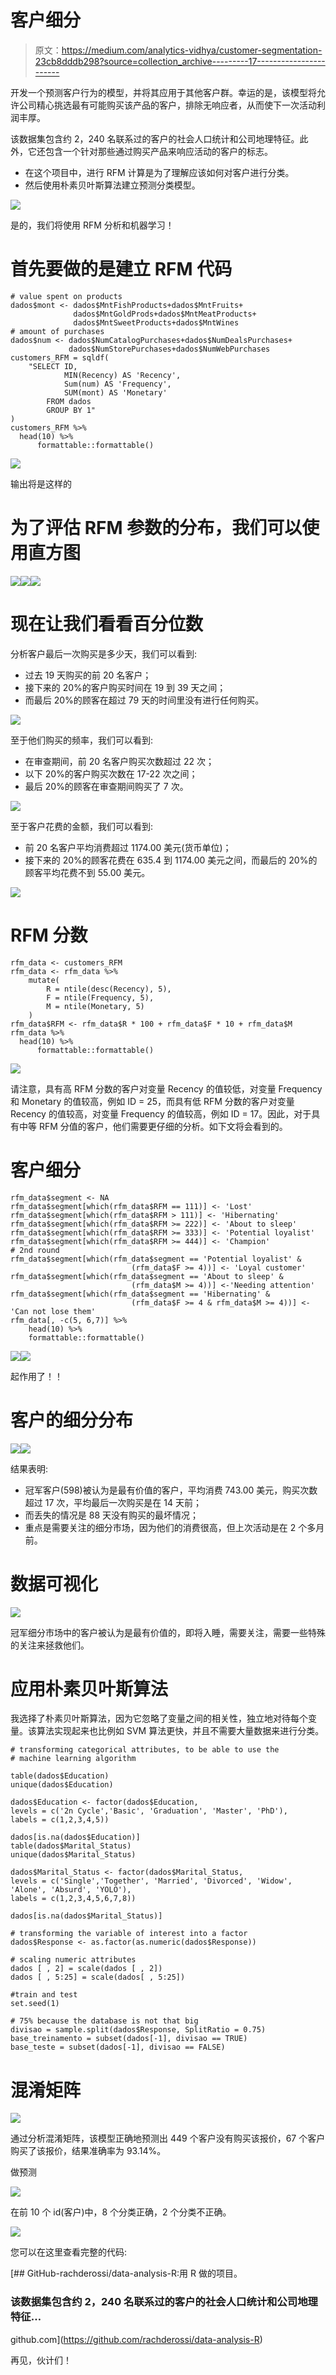 # 客户细分

> 原文：<https://medium.com/analytics-vidhya/customer-segmentation-23cb8dddb298?source=collection_archive---------17----------------------->

开发一个预测客户行为的模型，并将其应用于其他客户群。幸运的是，该模型将允许公司精心挑选最有可能购买该产品的客户，排除无响应者，从而使下一次活动利润丰厚。

该数据集包含约 2，240 名联系过的客户的社会人口统计和公司地理特征。此外，它还包含一个针对那些通过购买产品来响应活动的客户的标志。

*   在这个项目中，进行 RFM 计算是为了理解应该如何对客户进行分类。
*   然后使用朴素贝叶斯算法建立预测分类模型。

![](img/fb61486d7e44888709aab8766a763539.png)

是的，我们将使用 RFM 分析和机器学习！

# 首先要做的是建立 RFM 代码

```
# value spent on products
dados$mont <- dados$MntFishProducts+dados$MntFruits+
              dados$MntGoldProds+dados$MntMeatProducts+
              dados$MntSweetProducts+dados$MntWines
# amount of purchases
dados$num <- dados$NumCatalogPurchases+dados$NumDealsPurchases+
             dados$NumStorePurchases+dados$NumWebPurchases
customers_RFM = sqldf(
    "SELECT ID,
            MIN(Recency) AS 'Recency',
            Sum(num) AS 'Frequency',
            SUM(mont) AS 'Monetary'
        FROM dados
        GROUP BY 1"
)
customers_RFM %>% 
  head(10) %>% 
      formattable::formattable()
```

![](img/1a4bbed04eb285ebd06348fe8ea61b86.png)

输出将是这样的

# 为了评估 RFM 参数的分布，我们可以使用直方图

![](img/3e3f6447197e763a449fee6076dea6f2.png)![](img/e54efda3f7e61d971f22a26c2313eb57.png)![](img/98e3524c31ce634bd3b00b77b769c7be.png)

# 现在让我们看看百分位数

分析客户最后一次购买是多少天，我们可以看到:

*   过去 19 天购买的前 20 名客户；
*   接下来的 20%的客户购买时间在 19 到 39 天之间；
*   而最后 20%的顾客在超过 79 天的时间里没有进行任何购买。

![](img/271dd1bebf26fe5bb5076760736a7013.png)

至于他们购买的频率，我们可以看到:

*   在审查期间，前 20 名客户购买次数超过 22 次；
*   以下 20%的客户购买次数在 17-22 次之间；
*   最后 20%的顾客在审查期间购买了 7 次。

![](img/51bc39e14d913a768970e879647a6d06.png)

至于客户花费的金额，我们可以看到:

*   前 20 名客户平均消费超过 1174.00 美元(货币单位)；
*   接下来的 20%的顾客花费在 635.4 到 1174.00 美元之间，而最后的 20%的顾客平均花费不到 55.00 美元。

![](img/af78f48320abbbfa7a06026eaa3c2fe3.png)

# RFM 分数

```
rfm_data <- customers_RFM
rfm_data <- rfm_data %>%
    mutate(
        R = ntile(desc(Recency), 5),
        F = ntile(Frequency, 5),
        M = ntile(Monetary, 5)
    )
rfm_data$RFM <- rfm_data$R * 100 + rfm_data$F * 10 + rfm_data$M
rfm_data %>% 
  head(10) %>% 
      formattable::formattable()
```

![](img/2e7df35363eca2d467e78db02bd1f85d.png)

请注意，具有高 RFM 分数的客户对变量 Recency 的值较低，对变量 Frequency 和 Monetary 的值较高，例如 ID = 25，而具有低 RFM 分数的客户对变量 Recency 的值较高，对变量 Frequency 的值较高，例如 ID = 17。因此，对于具有中等 RFM 分值的客户，他们需要更仔细的分析。如下文将会看到的。

# 客户细分

```
rfm_data$segment <- NA
rfm_data$segment[which(rfm_data$RFM == 111)] <- 'Lost'
rfm_data$segment[which(rfm_data$RFM > 111)] <- 'Hibernating'
rfm_data$segment[which(rfm_data$RFM >= 222)] <- 'About to sleep'
rfm_data$segment[which(rfm_data$RFM >= 333)] <- 'Potential loyalist'
rfm_data$segment[which(rfm_data$RFM >= 444)] <- 'Champion'
# 2nd round
rfm_data$segment[which(rfm_data$segment == 'Potential loyalist' &
                           (rfm_data$F >= 4))] <- 'Loyal customer'
rfm_data$segment[which(rfm_data$segment == 'About to sleep' &
                           (rfm_data$M >= 4))] <-'Needing attention'
rfm_data$segment[which(rfm_data$segment == 'Hibernating' &
                           (rfm_data$F >= 4 & rfm_data$M >= 4))] <-'Can not lose them'
rfm_data[, -c(5, 6,7)] %>% 
    head(10) %>% 
    formattable::formattable()
```

![](img/bdbc7cd184027008e9a74a5ad2f51cc7.png)![](img/b2e60858496fff00cff3a518de859e1e.png)

起作用了！！

# 客户的细分分布

![](img/76d3300f219eb659f04e9b5fad7a38e5.png)![](img/10f6177b78dd08357aa337e38e858ff2.png)

结果表明:

*   冠军客户(598)被认为是最有价值的客户，平均消费 743.00 美元，购买次数超过 17 次，平均最后一次购买是在 14 天前；
*   而丢失的情况是 88 天没有购买的最坏情况；
*   重点是需要关注的细分市场，因为他们的消费很高，但上次活动是在 2 个多月前。

# 数据可视化

![](img/c2923932a9850403306162520a1679d6.png)

冠军细分市场中的客户被认为是最有价值的，即将入睡，需要关注，需要一些特殊的关注来拯救他们。

# 应用朴素贝叶斯算法

我选择了朴素贝叶斯算法，因为它忽略了变量之间的相关性，独立地对待每个变量。该算法实现起来也比例如 SVM 算法更快，并且不需要大量数据来进行分类。

```
# transforming categorical attributes, to be able to use the 
# machine learning algorithm

table(dados$Education)
unique(dados$Education)

dados$Education <- factor(dados$Education,
levels = c('2n Cycle','Basic', 'Graduation', 'Master', 'PhD'), 
labels = c(1,2,3,4,5))

dados[is.na(dados$Education)]
table(dados$Marital_Status)
unique(dados$Marital_Status)

dados$Marital_Status <- factor(dados$Marital_Status, 
levels = c('Single','Together', 'Married', 'Divorced', 'Widow', 
'Alone', 'Absurd', 'YOLO'), 
labels = c(1,2,3,4,5,6,7,8))

dados[is.na(dados$Marital_Status)]

# transforming the variable of interest into a factor
dados$Response <- as.factor(as.numeric(dados$Response))

# scaling numeric attributes
dados [ , 2] = scale(dados [ , 2])
dados [ , 5:25] = scale(dados[ , 5:25])

#train and test
set.seed(1)

# 75% because the database is not that big
divisao = sample.split(dados$Response, SplitRatio = 0.75)
base_treinamento = subset(dados[-1], divisao == TRUE) 
base_teste = subset(dados[-1], divisao == FALSE)
```

# 混淆矩阵

![](img/d955bfd8922898e1f9f879f70759f5a2.png)

通过分析混淆矩阵，该模型正确地预测出 449 个客户没有购买该报价，67 个客户购买了该报价，结果准确率为 93.14%。

做预测

![](img/47bb3b0aa8d23315c1aba89043ae6b42.png)

在前 10 个 id(客户)中，8 个分类正确，2 个分类不正确。

![](img/de6a5c27823fd7312fc7319252918c84.png)

您可以在这里查看完整的代码:

[](https://github.com/rachderossi/data-analysis-R) [## GitHub-rachderossi/data-analysis-R:用 R 做的项目。

### 该数据集包含约 2，240 名联系过的客户的社会人口统计和公司地理特征…

github.com](https://github.com/rachderossi/data-analysis-R) 

再见，伙计们！
